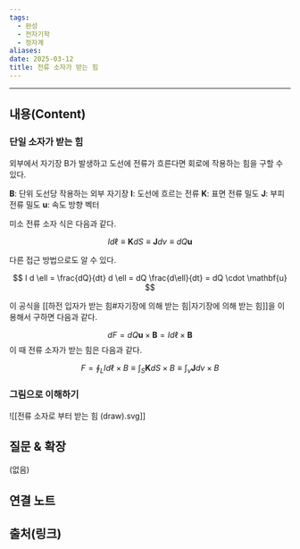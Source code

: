 ```yaml
---
tags:
  - 완성
  - 전자기학
  - 정자계
aliases: 
date: 2025-03-12
title: 전류 소자가 받는 힘
---
```


---

## 내용(Content)


### 단일 소자가 받는 힘

외부에서 자기장 B가 발생하고 도선에 전류가 흐른다면 회로에 작용하는 힘을 구할 수 있다.

$\mathbf{B}$: 단위 도선당 작용하는 외부 자기장
$\mathbf{I}$: 도선에 흐르는 전류
$\mathbf{K}$: 표면 전류 밀도
$\mathbf{J}$: 부피 전류 밀도
$\mathbf{u}$: 속도 방향 벡터

미소 전류 소자 식은 다음과 같다.

$$
I d \ell \equiv \mathbf{K} dS \equiv \mathbf{J} dv \equiv dQ \mathbf{u}
$$

다른 접근 방법으로도 알 수 있다.

$$
I d \ell = \frac{dQ}{dt} d \ell = dQ \frac{d\ell}{dt} = dQ \cdot \mathbf{u}
$$

이 공식을 [[하전 입자가 받는 힘#자기장에 의해 받는 힘|자기장에 의해 받는 힘]]을 이용해서 구하면 다음과 같다.

$$
dF = dQ \mathbf{u} \times \mathbf{B} = I d \ell \times \mathbf{B} 
$$
이 때 전류 소자가 받는 힘은 다음과 같다.

$$
F = \oint_{L}I d\ell \times B \equiv \int_{S} \mathbf{K}dS \times B \equiv \int_{v} \mathbf{J}dv \times B 
$$

### 그림으로 이해하기

![[전류 소자로 부터 받는 힘 (draw).svg]]


## 질문 & 확장

(없음)

## 연결 노트

## 출처(링크)





